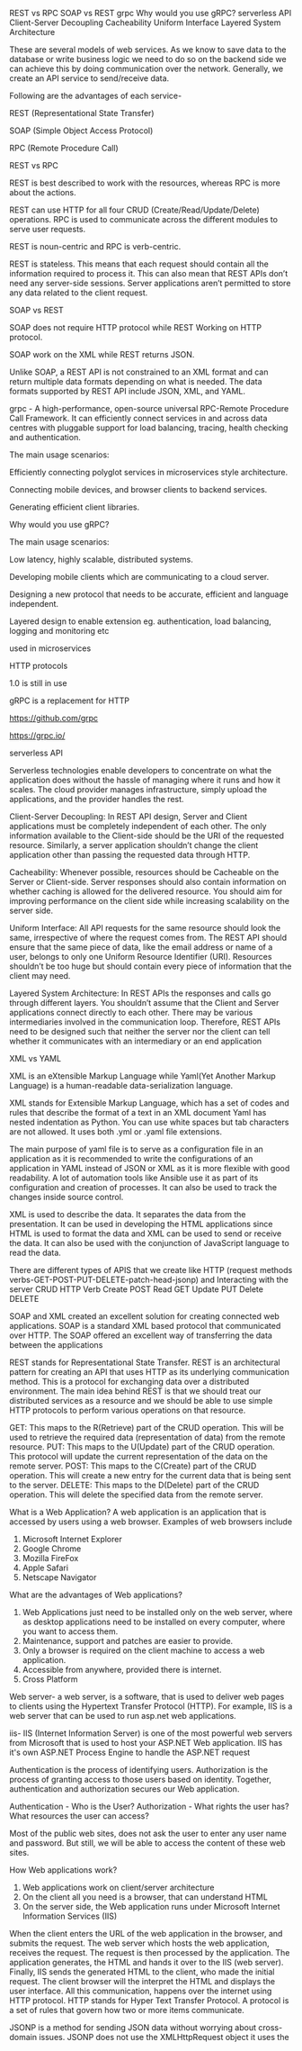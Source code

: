 REST vs RPC
SOAP vs REST
grpc
Why would you use gRPC?
serverless API
Client-Server Decoupling
Cacheability
Uniform Interface
Layered System Architecture

These are several models of web services. As we know to save data to the database or write business logic we need to do so on the backend side we can achieve this by doing communication over the network. Generally, we create an API service to send/receive data.

Following are the advantages of each service-

REST (Representational State Transfer)

SOAP (Simple Object Access Protocol)

RPC (Remote Procedure Call)

REST  vs RPC

REST is best described to work with the resources, whereas RPC is more about the actions.

REST can use HTTP for all four CRUD (Create/Read/Update/Delete) operations. RPC is used to communicate across the different modules to serve user requests.

REST is noun-centric and RPC is verb-centric.

REST is stateless. This means that each request should contain all the information required to process it. This can also mean that REST APIs don’t need any server-side sessions. Server applications aren’t permitted to store any data related to the client request.

SOAP  vs REST 

SOAP does not require HTTP protocol while REST Working on HTTP protocol.

SOAP work on the XML while REST returns JSON.

Unlike SOAP, a REST API is not constrained to an XML format and can return multiple data formats depending on what is needed. The data formats supported by REST API include JSON, XML, and YAML.

grpc - A high-performance, open-source universal RPC-Remote Procedure Call Framework. It can efficiently connect services in and across data centres with pluggable support for load balancing, tracing, health checking and authentication.

The main usage scenarios:

Efficiently connecting polyglot services in microservices style architecture.

Connecting mobile devices, and browser clients to backend services.

Generating efficient client libraries.

Why would you use gRPC?

The main usage scenarios:

Low latency, highly scalable, distributed systems.

Developing mobile clients which are communicating to a cloud server.

Designing a new protocol that needs to be accurate, efficient and language independent.

Layered design to enable extension eg. authentication, load balancing, logging and monitoring etc

used in microservices

HTTP protocols

1.0 is still in use

gRPC is a replacement for HTTP

https://github.com/grpc

https://grpc.io/

serverless API

Serverless technologies enable developers to concentrate on what the application does without the hassle of managing where it runs and how it scales. The cloud provider manages infrastructure, simply upload the applications, and the provider handles the rest.

Client-Server Decoupling: In REST API design, Server and Client applications must be completely independent of each other. The only information available to the Client-side should be the URI of the requested resource. Similarly, a server application shouldn’t change the client application other than passing the requested data through HTTP.

Cacheability: Whenever possible, resources should be Cacheable on the Server or Client-side. Server responses should also contain information on whether caching is allowed for the delivered resource. You should aim for improving performance on the client side while increasing scalability on the server side.

Uniform Interface: All API requests for the same resource should look the same, irrespective of where the request comes from. The REST API should ensure that the same piece of data, like the email address or name of a user, belongs to only one Uniform Resource Identifier (URI). Resources shouldn’t be too huge but should contain every piece of information that the client may need.

Layered System Architecture: In REST APIs the responses and calls go through different layers. You shouldn’t assume that the Client and Server applications connect directly to each other. There may be various intermediaries involved in the communication loop. Therefore, REST APIs need to be designed such that neither the server nor the client can tell whether it communicates with an intermediary or an end application

XML vs YAML

XML is an eXtensible Markup Language while Yaml(Yet Another Markup Language) is a human-readable data-serialization language.

XML stands for Extensible Markup Language, which has a set of codes and rules that describe the format of a text in an XML document
Yaml has nested indentation as Python. You can use white spaces but tab characters are not allowed. It uses both .yml or .yaml file extensions.

The main purpose of yaml file is to serve as a configuration file in an application as it is recommended to write the configurations of an application in YAML instead of JSON or XML as it is more flexible with good readability. A lot of automation tools like Ansible use it as part of its configuration and creation of processes. It can also be used to track the changes inside source control.

XML is used to describe the data. It separates the data from the presentation. It can be used in developing the HTML applications since HTML is used to format the data and XML can be used to send or receive the data. It can also be used with the conjunction of JavaScript language to read the data.

There are different types of APIS that we create like
HTTP (request methods verbs-GET-POST-PUT-DELETE-patch-head-jsonp) and Interacting with the server
CRUD    HTTP Verb
Create    POST
Read    GET
Update    PUT
Delete    DELETE

SOAP and XML created an excellent solution for creating connected web applications. SOAP is a standard XML based protocol that communicated over HTTP.
The SOAP offered an excellent way of transferring the data between the applications

REST stands for Representational State Transfer. 
REST is an architectural pattern for creating an API that uses HTTP as its underlying communication method. This is a protocol for exchanging data over a distributed environment. The main idea behind REST is that we should treat our distributed services as a resource and we should be able to use simple HTTP protocols to perform various operations on that resource.

GET: This maps to the R(Retrieve) part of the CRUD operation. This will be used to retrieve the required data (representation of data) from the remote resource.
PUT: This maps to the U(Update) part of the CRUD operation. This protocol will update the current representation of the data on the remote server.
POST: This maps to the C(Create) part of the CRUD operation. This will create a new entry for the current data that is being sent to the server.
DELETE: This maps to the D(Delete) part of the CRUD operation. This will delete the specified data from the remote server. 

What is a Web Application?
A web application is an application that is accessed by users using a web browser. Examples of web browsers include 
1. Microsoft Internet Explorer
2. Google Chrome
3. Mozilla FireFox
4. Apple Safari
5. Netscape Navigator

What are the advantages of Web applications?
1. Web Applications just need to be installed only on the web server, where as desktop applications need to be installed on every computer, where you want to access them.
2. Maintenance, support and patches are easier to provide.
3. Only a browser is required on the client machine to access a web application.
4. Accessible from anywhere, provided there is internet.
5. Cross Platform 

Web server-
a web server, is a software, that is used to deliver web pages to clients using the Hypertext Transfer Protocol (HTTP). 
For example, IIS is a web server that can be used to run asp.net web applications.

iis-
IIS (Internet Information Server) is one of the most powerful web servers from Microsoft that is used to host your ASP.NET Web application. 
IIS has it's own ASP.NET Process Engine to handle the ASP.NET request

Authentication is the process of identifying users. Authorization is the process of granting access to those users based on identity. 
Together, authentication and authorization secures our Web application.

Authentication - Who is the User?
Authorization - What rights the user has? What resources the user can access?

Most of the public web sites, does not ask the user to enter any user name and password.
But still, we will be able to access the content of these web sites.

How Web applications work?
1. Web applications work on client/server architecture
2. On the client all you need is a browser, that can understand HTML
3. On the server side, the Web application runs under Microsoft Internet Information Services (IIS) 

When the client enters the URL of the web application in the browser, and submits the request. The web server which hosts the web application, receives the request. The request is then processed by the application. The application generates, the HTML and hands it over to the IIS (web server). Finally, IIS sends the generated HTML to the client, who made the initial request. The client browser will the interpret the HTML and displays the user interface. All this communication, happens over the internet using HTTP protocol. HTTP stands for Hyper Text Transfer Protocol. A protocol is a set of rules that govern how two or more items communicate.

JSONP is a method for sending JSON data without worrying about cross-domain issues. JSONP does not use the XMLHttpRequest object it uses the <script> tag instead of Object. JSONP is JSON with padding, i.e, you put a string at the beginning and a pair of parenthesis around it. As we know Browsers have a same-origin policy, meaning that HTTP request from a server to a different server is not possible, so we cannot use HTTP in that case. we used JSONP in that condition.

//JSON
{"name":"overflow","id":5}

//JSONP
func({"name":"overflow","id":5});

JSONP Request callback example angular 2.0+ :



JSON with padding?
JSON response
{ ?username?: ?aditi?, ?name?: ?Shaumik Daityari?}
The same response with a callback function specified as processData is as follows.
JSONP Response
processData({ ?username?: ?aditi?, ?name?: ?Shaumik Daityari?})


Difference between SOAP and REST
• SOAP - Simple Object Access Protocol
REST - Representational state transfer
SOAP only support XML, but REST supports different format like text, JSON, XML etc.
Sending data over the network in Json format is cheaper than sending it in Xml format in terms of payload.
SOAP is the use of the "generic" transport but REST uses HTTP/HTTPS SOAP can't use REST because it is a protocol. REST can use SOAP web services because it is a concept and can use any protocol like HTTP, SOAP. 
• SOAP defines standards to be strictly followed. REST does not define too much standards like SOAP.
• SOAP requires more bandwidth and resource than REST. REST requires less bandwidth and resource than SOAP.